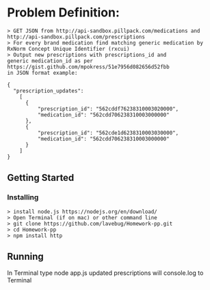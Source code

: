 # Problem Definition:

```
> GET JSON from http://api-sandbox.pillpack.com/medications and 
http://api-sandbox.pillpack.com/prescriptions
> For every brand medication find matching generic medication by 
RxNorm Concept Unique Identifier (rxcui)
> Output new prescriptions with prescriptions_id and 
generic medication_id as per https://gist.github.com/mpokress/51e7956d082656d52fbb 
in JSON format example:

{
  "prescription_updates":
    [
      {
          "prescription_id": "562cddf76238310003020000",
          "medication_id": "562cdd706238310003000000"
      },
      {
          "prescription_id": "562cde1d6238310003030000",
          "medication_id": "562cdd706238310003000000"
      }
    ]
}
```

## Getting Started

### Installing

```
> install node.js https://nodejs.org/en/download/
> Open Terminal (if on mac) or other command line
> git clone https://github.com/lavebug/Homework-pp.git
> cd Homework-pp
> npm install http
```

## Running

In Terminal type node app.js updated prescriptions will console.log to Terminal 